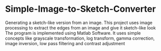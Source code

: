 # Simple-Image-to-Sketch-Converter
Generating a sketch-like version from an image.
This project uses image processing to extract the edges from an image and give it sketch-like look
The program is implemented using Matlab Software. It uses simple concepts like grayscale transformation, log transform, gamma correction, image inversion, low pass filtering and contrast adjustment

